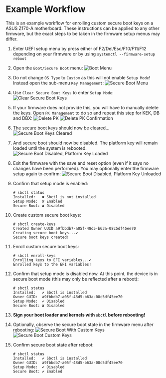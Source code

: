 # Example Workflow

This is an example workflow for enrolling custom secure boot keys on a ASUS
Z170-A motherboard. These instructions can be applied to any other firmware,
but the exact steps to be taken in the firmware setup menus may differ.

1. Enter UEFI setup menu by press either of F2/Del/Esc/F10/F11/F12 depending
on your firmware or by using `systemctl --firmware-setup reboot`

2. Open the `Boot/Secure Boot` menu:
![Boot Menu](workflow-example-images/01%20-%20Boot%20Menu.png)

3. Do not change `OS Type` to `Custom` as this will not enable `Setup Mode`!
Instead open the sub-menu `Key Management`:
![Secure Boot Menu](workflow-example-images/02%20-%20Secure%20Boot%20Menu.png)

4. Use `Clear Secure Boot Keys` to enter `Setup Mode`:
![Clear Secure Boot Keys](workflow-example-images/03%20-%20Key%20Management%20Menu.png)

5. If your firmware does not provide this, you will have to manually delete the
keys. Open `PK Management` to do so and repeat this step for KEK, DB and DBX:
![Delete PK](workflow-example-images/04%20-%20Delete%20PK.png)
![Delete PK Confirmation](workflow-example-images/05%20-%20Delete%20PK%20Confirmation.png)

6. The secure boot keys should now be cleared…
![Secure Boot Keys Cleared](workflow-example-images/06%20-%20Keys%20Cleared.png)

7. And secure boot should now be disabled. The platform key will remain loaded
until the system is rebooted.
![Secure Boot Disabled, Platform Key Loaded](workflow-example-images/07%20-%20Secure%20Boot%20Disabled,%20PK%20Loaded.png)

8. Exit the firmware with the save and reset option (even if it says no changes
have been performed). You may optionally enter the firmware setup again to
confirm:
![Secure Boot Disabled, Platform Key Unloaded](workflow-example-images/08%20-%20Secure%20Boot%20Disabled,%20PK%20Unloaded.png)

9. Confirm that setup mode is enabled:
   ```
   # sbctl status
   Installed:   ✘ Sbctl is not installed
   Setup Mode:  ✘ Enabled
   Secure Boot: ✘ Disabled
   ```

10. Create custom secure boot keys:
    ```
    # sbctl create-keys
    Created Owner UUID a9fbbdb7-a05f-48d5-b63a-08c5df45ee70
    Creating secure boot keys...✔
    Secure boot keys created!
    ```

11. Enroll custom secure boot keys:
    ```
    # sbctl enroll-keys
    Enrolling keys to EFI variables...✔
    Enrolled keys to the EFI variables!
    ```

12. Confirm that setup mode is disabled now. At this point, the device is in
secure boot mode (this may only be reflected after a reboot):
    ```
    # sbctl status
    Installed:   ✔ Sbctl is installed
    Owner GUID:  a9fbbdb7-a05f-48d5-b63a-08c5df45ee70
    Setup Mode:  ✔ Disabled
    Secure Boot: ✘ Disabled
    ```

13. **Sign your boot loader and kernels with `sbctl` before rebooting!**

13. Optionally, observe the secure boot state in the firmware menu after
rebooting:
![Secure Boot With Custom Keys](workflow-example-images/09%20-%20Secure%20Boot%20Custom%20Keys.png)
![Secure Boot Custom Keys](workflow-example-images/10%20-%20Custom%20Keys.png)

15. Confirm secure boot state after reboot:
    ```
    # sbctl status
    Installed:   ✔ Sbctl is installed
    Owner GUID:  a9fbbdb7-a05f-48d5-b63a-08c5df45ee70
    Setup Mode:  ✔ Disabled
    Secure Boot: ✔ Enabled
    ```

